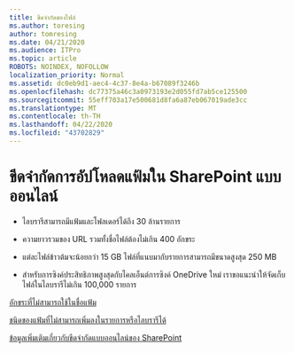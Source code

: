 ```yaml
---
title: ขีดจํากัดของไฟล์
ms.author: toresing
author: tomresing
ms.date: 04/21/2020
ms.audience: ITPro
ms.topic: article
ROBOTS: NOINDEX, NOFOLLOW
localization_priority: Normal
ms.assetid: dc0eb9d1-aec4-4c37-8e4a-b67089f3246b
ms.openlocfilehash: dc77375a46c3a0973193e2d055fd7ab5ce125500
ms.sourcegitcommit: 55eff703a17e500681d8fa6a87eb067019ade3cc
ms.translationtype: MT
ms.contentlocale: th-TH
ms.lasthandoff: 04/22/2020
ms.locfileid: "43702829"
---
```

# <a name="file-upload-limits-in-sharepoint-online"></a>ขีดจํากัดการอัปโหลดแฟ้มใน SharePoint แบบออนไลน์

- ไลบรารีสามารถมีแฟ้มและโฟลเดอร์ได้ถึง 30 ล้านรายการ
    
- ความยาวรวมของ URL รวมทั้งชื่อไฟล์ต้องไม่เกิน 400 อักขระ
    
- แต่ละไฟล์ข้าวต้มจะน้อยกว่า 15 GB ไฟล์ที่แนบมากับรายการสามารถมีขนาดสูงสุด 250 MB
    
- สําหรับการซิงค์ประสิทธิภาพสูงสุดกับไคลเอ็นต์การซิงค์ OneDrive ใหม่ เราขอแนะนําให้จัดเก็บไฟล์ในไลบรารีไม่เกิน 100,000 รายการ 
    
[อักขระที่ไม่สามารถใช้ในชื่อแฟ้ม](https://go.microsoft.com/fwlink/?linkid=866430)
  
[ชนิดของแฟ้มที่ไม่สามารถเพิ่มลงในรายการหรือไลบรารีได้](https://go.microsoft.com/fwlink/?linkid=273757)
  
[ข้อมูลเพิ่มเติมเกี่ยวกับขีดจํากัดแบบออนไลน์ของ SharePoint](https://go.microsoft.com/fwlink/?linkid=271273)
  

